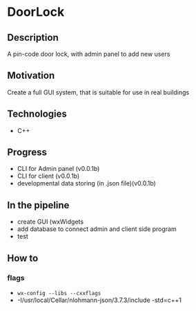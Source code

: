 # DoorLock

## Description
A pin-code door lock, with admin panel to add new users

## Motivation
Create a full GUI system, that is suitable for use in real buildings

## Technologies
- C++

## Progress
- CLI for Admin panel (v0.0.1b)
- CLI for client (v0.0.1b)
- developmental data storing (in .json file)(v0.0.1b)


## In the pipeline
- create GUI (wxWidgets
- add database to connect admin and client side program
- test

## How to
### flags
- `wx-config --libs --cxxflags`
- -I/usr/local/Cellar/nlohmann-json/3.7.3/include -std=c++1

